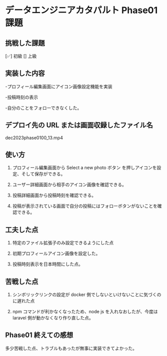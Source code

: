 # データエンジニアカタパルト Phase01 課題

## 挑戦した課題

[✅] 初級
[] 上級

## 実装した内容

-プロフィール編集画面にアイコン画像設定機能を実装

-投稿時刻の表示

-自分のことをフォローできなくした。

## デプロイ先の URL または画面収録したファイル名

dec2023phase0100_13.mp4

## 使い方

1. プロフィール編集画面から Select a new photo ボタン を押しアイコンを設定、そして保存ができる。
2. ユーザー詳細画面から相手のアイコン画像を確認できる。

3. 投稿詳細画面から投稿時刻を確認できる。
4. 投稿が表示されている画面で自分の投稿にはフォローボタンがないことを確認できる。

## 工夫した点

1. 特定のファイル拡張子のみ設定できるようにした点

2. 初期プロフィールアイコン画像を設定した。

3. 投稿時刻表示を日本時間にした点。

## 苦戦した点

1. シンボリックリンクの設定が docker 側でしないといけないことに気づくのに遅れた点

2. npm コマンドが利かなくなったため、node js を入れなおしたが、今度は laravel 側が動かなくなり作り直した点。

## Phase01 終えての感想

多少苦戦した点、トラブルもあったが無事に実装できてよかった。
